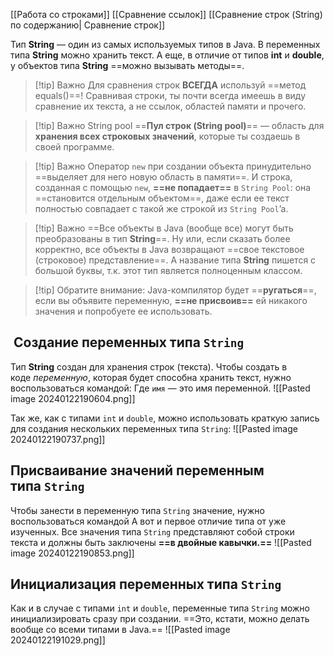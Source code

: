 [[Работа со строками]]
[[Сравнение ссылок]]
[[Сравнение строк (String) по содержанию| Сравнение строк]]

Тип **String** — один из самых используемых типов в Java.  В переменных типа **String** можно хранить текст. А еще, в отличие от типов **int** и **double**, у объектов типа **String** ==можно вызывать методы==.

> [!tip] Важно
> Для сравнения строк **ВСЕГДА** используй ==метод equals()==! Сравнивая строки, ты почти всегда имеешь в виду сравнение их текста, а не ссылок, областей памяти и прочего.

> [!tip] Важно String pool
> ==**Пул строк (String pool)**== — область для **хранения всех строковых значений**, которые ты создаешь в своей программе.

> [!tip] Важно
> Оператор `new` при создании объекта принудительно ==выделяет для него новую область в памяти==. И строка, созданная с помощью `new`, **==не попадает==** в `String Pool`: она ==становится отдельным объектом==, даже если ее текст полностью совпадает с такой же строкой из `String Pool`’a.

> [!tip] Важно
> ==Все объекты в Java (вообще все) могут быть преобразованы в тип **String**==. Ну или, если сказать более корректно, все объекты в Java возвращают ==свое текстовое (строковое) представление==. А название типа **String** пишется с большой буквы, т.к. этот тип является полноценным классом.

> [!tip] Обратите внимание:
> Java-компилятор будет ==**ругаться**==, если вы объявите переменную, **==не присвоив==** ей никакого значения и попробуете ее использовать.
##  Создание переменных типа `String`
Тип **String** создан для хранения строк (текста). Чтобы создать в коде *переменную*, которая будет способна хранить текст, нужно воспользоваться командой:
Где `имя` — это имя переменной.
![[Pasted image 20240122190604.png]]

Так же, как с типами `int` и `double`, можно использовать краткую запись для создания нескольких переменных типа `String`:
![[Pasted image 20240122190737.png]]

## Присваивание значений переменным типа `String`
Чтобы занести в переменную типа `String` значение, нужно воспользоваться командой
А вот и первое отличие типа от уже изученных. Все значения типа `String` представляют собой строки текста и должны быть заключены **==в двойные кавычки.==**
![[Pasted image 20240122190853.png]]

## Инициализация переменных типа `String`
Как и в случае с типами `int` и `double`, переменные типа `String` можно инициализировать сразу при создании. ==Это, кстати, можно делать вообще со всеми типами в Java.==
![[Pasted image 20240122191029.png]]


